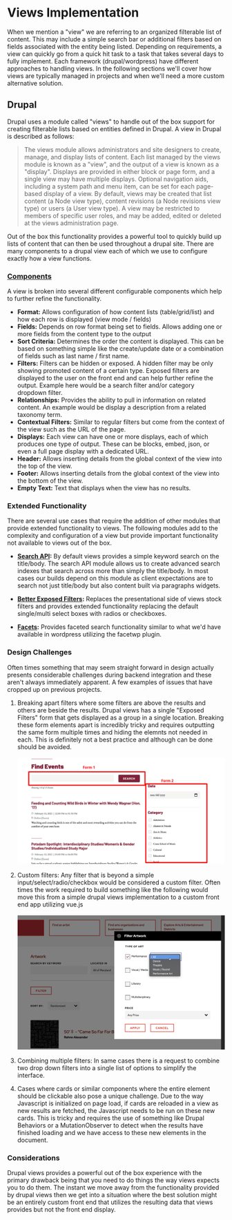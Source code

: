 # Views Implementation

When we mention a "view" we are referring to an organized filterable list of content. This may include a simple search bar or additional filters based on fields associated with the entity being listed. Depending on requirements, a view can quickly go from a quick hit task to a task that takes several days to fully implement. Each framework (drupal/wordpress) have different approaches to handling views. In the following sections we'll cover how views are typically managed in projects and when we'll need a more custom alternative solution.


## Drupal

Drupal uses a module called "views" to handle out of the box support for creating filterable lists based on entities defined in Drupal. A view in Drupal is described as follows:

> The views module allows administrators and site designers to create, manage, and display lists of content. Each list managed by the views module is known as a "view", and the output of a view is known as a "display". Displays are provided in either block or page form, and a single view may have multiple displays. Optional navigation aids, including a system path and menu item, can be set for each page-based display of a view. By default, views may be created that list content (a Node view type), content revisions (a Node revisions view type) or users (a User view type). A view may be restricted to members of specific user roles, and may be added, edited or deleted at the views administration page.

Out of the box this functionality provides a powerful tool to quickly build up lists of content that can then be used throughout a drupal site. There are many components to a drupal view each of which we use to configure exactly how a view functions.

### [Components](https://www.drupal.org/docs/user_guide/en/views-parts.html)
A view is broken into several different configurable components which help to further refine the functionality. 
* **Format:** Allows configuration of how content lists (table/grid/list) and how each row is displayed (view mode / fields)
* **Fields:** Depends on row format being set to fields. Allows adding one or more fields from the content type to the output
* **Sort Criteria:** Determines the order the content is displayed. This can be based on something simple like the create/update date or a combination of fields such as last name / first name.
* **Filters:** Filters can be hidden or exposed. A hidden filter may be only showing promoted content of a certain type. Exposed filters are displayed to the user on the front end and can help further refine the output. Example here would be a search filter and/or category dropdown filter.
* **Relationships:** Provides the ability to pull in information on related content. An example would be display a description from a related taxonomy term.
* **Contextual Filters:** Similar to regular filters but come from the context of the view such as the URL of the page.
* **Displays:** Each view can have one or more displays, each of which produces one type of output. These can be blocks, embed, json, or even a full page display with a dedicated URL.
* **Header:** Allows inserting details from the global context of the view into the top of the view.
* **Footer:** Allows inserting details from the global context of the view into the bottom of the view.
* **Empty Text:** Text that displays when the view has no results.

### Extended Functionality

There are several use cases that require the addition of other modules that provide extended functionality to views. The following modules add to the complexity and configuration of a view but provide important functionality not available to views out of the box.

* **[Search API](https://www.drupal.org/project/search_api):** By default views provides a simple keyword search on the title/body.  The search API module allows us to create advanced search indexes that search across more than simply the title/body. In most cases our builds depend on this module as client expectations are to search not just title/body but also content built via paragraphs widgets.

* **[Better Exposed Filters](https://www.drupal.org/project/better_exposed_filters):** Replaces the presentational side of views stock filters and provides extended functionality replacing the default single/multi select boxes with radios or checkboxes.

* **[Facets](https://www.drupal.org/project/facets):** Provides faceted search functionality similar to what we'd have available in wordpress utilizing the facetwp plugin. 

### Design Challenges

Often times something that may seem straight forward in design actually presents considerable challenges during backend integration and these aren't always immediately apparent. A few examples of issues that have cropped up on previous projects.

1. Breaking apart filters where some filters are above the results and others are beside the results. Drupal views has a single "Exposed Filters" form that gets displayed as a group in a single location. Breaking these form elements apart is incredibly tricky and requires outputting the same form multiple times and hiding the elemnts not needed in each. This is definitely not a best practice and although can be done should be avoided.<br /><br />![alt_text](images/views-filter-example.png "Views filter examples")


2. Custom filters: Any filter that is beyond a simple input/select/radio/checkbox would be considered a custom filter. Often times the work required to build something like the following would move this from a simple drupal views implementation to a custom front end app utilizing vue.js
<br /><br />![alt_text](images/custom-filter-example.png "Custom filter examples")

3. Combining multiple filters: In same cases there is a request to combine two drop down filters into a single list of options to simplify the interface.

4. Cases where cards or similar components where the entire element should be clickable also pose a unique challenge. Due to the way Javascript is initialized on page load, if cards are reloaded in a view as new results are fetched, the Javascript needs to be run on these new cards. This is tricky and requires the use of something like Drupal Behaviors or a MutationObserver to detect when the results have finished loading and we have access to these new elements in the document.


### Considerations

Drupal views provides a powerful out of the box experience with the primary drawback being that you need to do things the way views expects you to do them. The instant we move away from the functionality provided by drupal views then we get into a situation where the best solution might be an entirely custom front end that utilizes the resulting data that views provides but not the front end display. 

